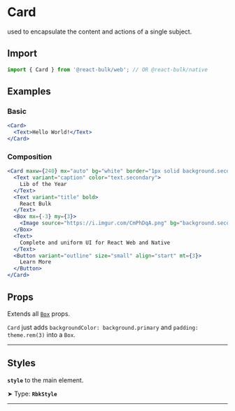 # Card

used to encapsulate the content and actions of a single subject.

## Import

```jsx
import { Card } from '@react-bulk/web'; // OR @react-bulk/native
```

## Examples

### Basic

```jsx live
<Card>
  <Text>Hello World!</Text>
</Card>
```

### Composition

```jsx live
<Card maxw={240} mx="auto" bg="white" border="1px solid background.secondary">
  <Text variant="caption" color="text.secondary">
    Lib of the Year
  </Text>
  <Text variant="title" bold>
    React Bulk
  </Text>
  <Box mx={-3} my={3}>
    <Image source="https://i.imgur.com/CmPhDqA.png" bg="background.secondary" w="100%" />
  </Box>
  <Text>
    Complete and uniform UI for React Web and Native
  </Text>
  <Button variant="outline" size="small" align="start" mt={3}>
    Learn More
  </Button>
</Card>
```

## Props

Extends all [`Box`](/docs/components/core/box) props.

`Card` just adds `backgroundColor: background.primary` and `padding: theme.rem(3)` into a `Box`.

---

## Styles

**`style`** to the main element.

➤ Type: **`RbkStyle`** <br/>

---
